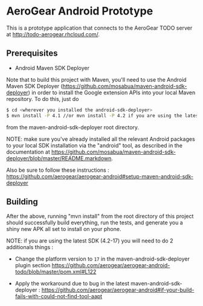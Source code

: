 AeroGear Android Prototype
==========================

This is a prototype application that connects to the AeroGear TODO server
at http://todo-aerogear.rhcloud.com/.

Prerequisites
-------------

* Android Maven SDK Deployer

Note that to build this project with Maven, you'll need to use the
Android Maven SDK Deployer
(https://github.com/mosabua/maven-android-sdk-deployer) in order to
install the Google extension APIs into your local Maven repository.
To do this, just do

```bash
$ cd <wherever you installed the android-sdk-deployer>
$ mvn install -P 4.1 //or mvn install -P 4.2 if you are using the latest SDK
```

from the maven-android-sdk-deployer root directory.

NOTE: make sure you've already installed all the relevant Android
packages to your local SDK installation via the "android" tool, as
described in the documentation at
https://github.com/mosabua/maven-android-sdk-deployer/blob/master/README.markdown.

Also be sure to follow these instructions : https://github.com/aerogear/aerogear-android#setup-maven-android-sdk-deployer




Building
--------

After the above, running "mvn install" from the root directory
of this project should successfully build everything, run the
tests, and generate you a shiny new APK all set to install on
your phone.

NOTE: if you are using the latest SDK (4.2-17) you will need to do 2 additionals things :

* Change the platform version to ```17``` in the maven-android-sdk-deployer plugin section https://github.com/aerogear/aerogear-android-todo/blob/master/pom.xml#L122

* Apply the workaround due to bug in the latest maven-android-sdk-deployer : https://github.com/aerogear/aerogear-android#if-your-build-fails-with-could-not-find-tool-aapt
